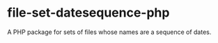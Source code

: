 file-set-datesequence-php
=========================

A PHP package for sets of files whose names are a sequence of dates.
